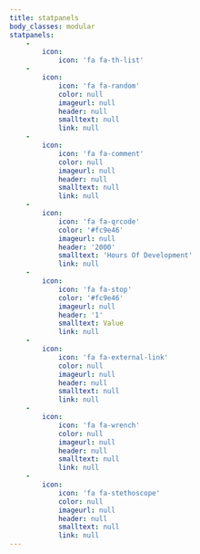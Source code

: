 ```yaml
---
title: statpanels
body_classes: modular
statpanels:
    -
        icon:
            icon: 'fa fa-th-list'
    -
        icon:
            icon: 'fa fa-random'
            color: null
            imageurl: null
            header: null
            smalltext: null
            link: null
    -
        icon:
            icon: 'fa fa-comment'
            color: null
            imageurl: null
            header: null
            smalltext: null
            link: null
    -
        icon:
            icon: 'fa fa-qrcode'
            color: '#fc9e46'
            imageurl: null
            header: '2000'
            smalltext: 'Hours Of Development'
            link: null
    -
        icon:
            icon: 'fa fa-stop'
            color: '#fc9e46'
            imageurl: null
            header: '1'
            smalltext: Value
            link: null
    -
        icon:
            icon: 'fa fa-external-link'
            color: null
            imageurl: null
            header: null
            smalltext: null
            link: null
    -
        icon:
            icon: 'fa fa-wrench'
            color: null
            imageurl: null
            header: null
            smalltext: null
            link: null
    -
        icon:
            icon: 'fa fa-stethoscope'
            color: null
            imageurl: null
            header: null
            smalltext: null
            link: null
---
```


